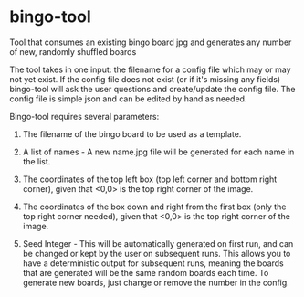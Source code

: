 # bingo-tool
Tool that consumes an existing bingo board jpg and generates any number of new, randomly shuffled boards

The tool takes in one input: the filename for a config file which may or may not yet exist. If the config file does not exist (or if it's missing any fields) bingo-tool will ask the user questions and create/update the config file. The config file is simple json and can be edited by hand as needed.

Bingo-tool requires several parameters:
1) The filename of the bingo board to be used as a template.

2) A list of names - A new name.jpg file will be generated for each name in the list. 

3) The coordinates of the top left box (top left corner and bottom right corner), given that <0,0> is the top right corner of the image.

4) The coordinates of the box down and right from the first box (only the top right corner needed), given that <0,0> is the top right corner of the image.

5) Seed Integer - This will be automatically generated on first run, and can be changed or kept by the user on subsequent runs. This allows you to have a deterministic output for subsequent runs, meaning the boards that are generated will be the same random boards each time. To generate new boards, just change or remove the number in the config.